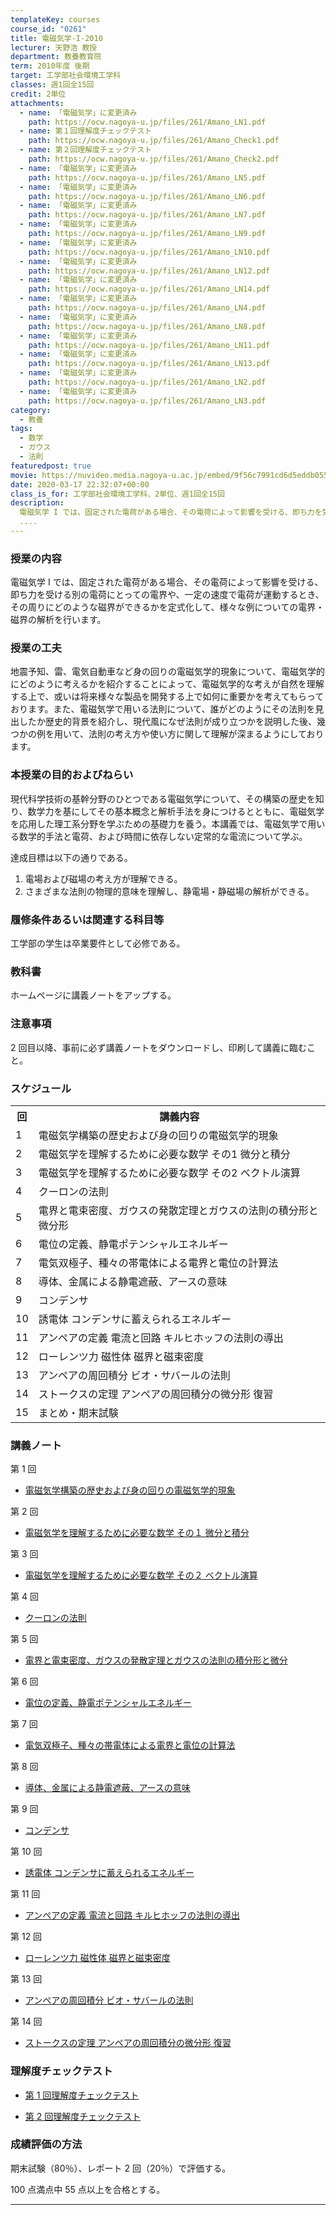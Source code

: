 ```yaml
---
templateKey: courses
course_id: "0261"
title: 電磁気学-I-2010
lecturer: 天野浩 教授
department: 教養教育院
term: 2010年度 後期
target: 工学部社会環境工学科
classes: 週1回全15回
credit: 2単位
attachments:
  - name: 「電磁気学」に変更済み
    path: https://ocw.nagoya-u.jp/files/261/Amano_LN1.pdf
  - name: 第１回理解度チェックテスト
    path: https://ocw.nagoya-u.jp/files/261/Amano_Check1.pdf
  - name: 第２回理解度チェックテスト
    path: https://ocw.nagoya-u.jp/files/261/Amano_Check2.pdf
  - name: 「電磁気学」に変更済み
    path: https://ocw.nagoya-u.jp/files/261/Amano_LN5.pdf
  - name: 「電磁気学」に変更済み
    path: https://ocw.nagoya-u.jp/files/261/Amano_LN6.pdf
  - name: 「電磁気学」に変更済み
    path: https://ocw.nagoya-u.jp/files/261/Amano_LN7.pdf
  - name: 「電磁気学」に変更済み
    path: https://ocw.nagoya-u.jp/files/261/Amano_LN9.pdf
  - name: 「電磁気学」に変更済み
    path: https://ocw.nagoya-u.jp/files/261/Amano_LN10.pdf
  - name: 「電磁気学」に変更済み
    path: https://ocw.nagoya-u.jp/files/261/Amano_LN12.pdf
  - name: 「電磁気学」に変更済み
    path: https://ocw.nagoya-u.jp/files/261/Amano_LN14.pdf
  - name: 「電磁気学」に変更済み
    path: https://ocw.nagoya-u.jp/files/261/Amano_LN4.pdf
  - name: 「電磁気学」に変更済み
    path: https://ocw.nagoya-u.jp/files/261/Amano_LN8.pdf
  - name: 「電磁気学」に変更済み
    path: https://ocw.nagoya-u.jp/files/261/Amano_LN11.pdf
  - name: 「電磁気学」に変更済み
    path: https://ocw.nagoya-u.jp/files/261/Amano_LN13.pdf
  - name: 「電磁気学」に変更済み
    path: https://ocw.nagoya-u.jp/files/261/Amano_LN2.pdf
  - name: 「電磁気学」に変更済み
    path: https://ocw.nagoya-u.jp/files/261/Amano_LN3.pdf
category:
  - 教養
tags:
  - 数学
  - ガウス
  - 法則
featuredpost: true
movie: https://nuvideo.media.nagoya-u.ac.jp/embed/9f56c7991cd6d5eddb055ba88d48e7324a1c7e70
date: 2020-03-17 22:32:07+00:00
class_is_for: 工学部社会環境工学科、2単位、週1回全15回
description:
  電磁気学 I では、固定された電荷がある場合、その電荷によって影響を受ける、即ち力を受ける別の電荷にとっての電界や、一定の速度で電荷が運動するとき、その周りにどのような磁界ができるかを定式化して、様々な例についての電界・磁界の解析を行います。
  ....
---
```


### 授業の内容

電磁気学 I では、固定された電荷がある場合、その電荷によって影響を受ける、即ち力を受ける別の電荷にとっての電界や、一定の速度で電荷が運動するとき、その周りにどのような磁界ができるかを定式化して、様々な例についての電界・磁界の解析を行います。

### 授業の工夫

地震予知、雷、電気自動車など身の回りの電磁気学的現象について、電磁気学的にどのように考えるかを紹介することによって、電磁気学的な考えが自然を理解する上で、或いは将来様々な製品を開発する上で如何に重要かを考えてもらっております。また、電磁気学で用いる法則について、誰がどのようにその法則を見出したか歴史的背景を紹介し、現代風になぜ法則が成り立つかを説明した後、幾つかの例を用いて、法則の考え方や使い方に関して理解が深まるようにしております。

### 本授業の目的およびねらい

現代科学技術の基幹分野のひとつである電磁気学について、その構築の歴史を知り、数学力を基にしてその基本概念と解析手法を身につけるとともに、電磁気学を応用した理工系分野を学ぶための基礎力を養う。本講義では、電磁気学で用いる数学的手法と電荷、および時間に依存しない定常的な電流について学ぶ。

達成目標は以下の通りである。

1. 電場および磁場の考え方が理解できる。
2. さまざまな法則の物理的意味を理解し、静電場・静磁場の解析ができる。

### 履修条件あるいは関連する科目等

工学部の学生は卒業要件として必修である。

### 教科書

ホームページに講義ノートをアップする。

### 注意事項

2 回目以降、事前に必ず講義ノートをダウンロードし、印刷して講義に臨むこと。

<h3>スケジュール</h3>
<table class="basic" width="500">
<tr>
<th width="20" class="center">回</th>
<th width="480" >講義内容</th>
</tr>
<tr>
<td width="20" class="center">1</td>
<td width="480" >電磁気学構築の歴史および身の回りの電磁気学的現象</td>
</tr>
<tr>
<td width="20" class="center">2</td>
<td width="480" >電磁気学を理解するために必要な数学 その1 微分と積分</td>
</tr>
<tr>
<td width="20" class="center">3</td>
<td width="480" >電磁気学を理解するために必要な数学 その2 ベクトル演算</td>
</tr>
<tr>
<td width="20" class="center">4</td>
<td width="480" >クーロンの法則</td>
</tr>
<tr>
<td width="20" class="center">5</td>
<td width="480" >電界と電束密度、ガウスの発散定理とガウスの法則の積分形と微分形</td>
</tr>
<tr>
<td width="20" class="center">6</td>
<td width="480" >電位の定義、静電ポテンシャルエネルギー</td>
</tr>
<tr>
<td width="20" class="center">7</td>
<td width="480" >電気双極子、種々の帯電体による電界と電位の計算法</td>
</tr>
<tr>
<td width="20" class="center">8</td>
<td width="480" >導体、金属による静電遮蔽、アースの意味</td>
</tr>
<tr>
<td width="20" class="center">9</td>
<td width="480" >コンデンサ</td>
</tr>
<tr>
<td width="20" class="center">10</td>
<td width="480" >誘電体 コンデンサに蓄えられるエネルギー</td>
</tr>
<tr>
<td width="20" class="center">11</td>
<td width="480" >アンペアの定義 電流と回路 キルヒホッフの法則の導出</td>
</tr>
<tr>
<td width="20" class="center">12</td>
<td width="480" >ローレンツ力 磁性体 磁界と磁束密度</td>
</tr>
<tr>
<td width="20" class="center">13</td>
<td width="480" >アンペアの周回積分 ビオ・サバールの法則</td>
</tr>
<tr>
<td width="20" class="center">14</td>
<td width="480" >ストークスの定理 アンペアの周回積分の微分形 復習</td>
</tr>
<tr>
<td width="20" class="center">15</td>
<td width="480" >まとめ・期末試験</td>
</tr>
</table>

### 講義ノート

第 1 回

- [電磁気学構築の歴史および身の回りの電磁気学的現象](https://ocw.nagoya-u.jp/files/261/Amano_LN1.pdf)

第 2 回

- [電磁気学を理解するために必要な数学 その１ 微分と積分](https://ocw.nagoya-u.jp/files/261/Amano_LN2.pdf)

第 3 回

- [電磁気学を理解するために必要な数学 その２ ベクトル演算](https://ocw.nagoya-u.jp/files/261/Amano_LN3.pdf)

第 4 回

- [クーロンの法則](https://ocw.nagoya-u.jp/files/261/Amano_LN4.pdf)

第 5 回

- [電界と電束密度、ガウスの発散定理とガウスの法則の積分形と微分](https://ocw.nagoya-u.jp/files/261/Amano_LN5.pdf)

第 6 回

- [電位の定義、静電ポテンシャルエネルギー](https://ocw.nagoya-u.jp/files/261/Amano_LN6.pdf)

第 7 回

- [電気双極子、種々の帯電体による電界と電位の計算法](https://ocw.nagoya-u.jp/files/261/Amano_LN7.pdf)

第 8 回

- [導体、金属による静電遮蔽、アースの意味](https://ocw.nagoya-u.jp/files/261/Amano_LN8.pdf)

第 9 回

- [コンデンサ](https://ocw.nagoya-u.jp/files/261/Amano_LN9.pdf)

第 10 回

- [誘電体 コンデンサに蓄えられるエネルギー](https://ocw.nagoya-u.jp/files/261/Amano_LN10.pdf)

第 11 回

- [アンペアの定義 電流と回路 キルヒホッフの法則の導出](https://ocw.nagoya-u.jp/files/261/Amano_LN11.pdf)

第 12 回

- [ローレンツ力 磁性体 磁界と磁束密度](https://ocw.nagoya-u.jp/files/261/Amano_LN12.pdf)

第 13 回

- [アンペアの周回積分 ビオ・サバールの法則](https://ocw.nagoya-u.jp/files/261/Amano_LN13.pdf)

第 14 回

- [ストークスの定理 アンペアの周回積分の微分形 復習](https://ocw.nagoya-u.jp/files/261/Amano_LN14.pdf)

### 理解度チェックテスト

- [第 1 回理解度チェックテスト](https://ocw.nagoya-u.jp/files/261/Amano_Check1.pdf)

- [第 2 回理解度チェックテスト](https://ocw.nagoya-u.jp/files/261/Amano_Check2.pdf)

### 成績評価の方法

期末試験（80％）、レポート 2 回（20％）で評価する。

100 点満点中 55 点以上を合格とする。

---
